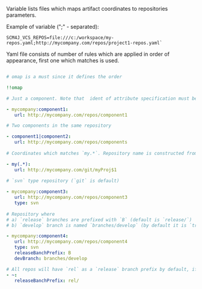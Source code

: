 Variable lists files which maps artifact coordinates to repositories parameters.

Example of variable (";" - separated): 

```
SCM4J_VCS_REPOS=file:///c:/workspace/my-repos.yaml;http://mycompany.com/repos/project1-repos.yaml`
```

Yaml file consists of number of rules which are applied in order of appearance, first one which matches is used.

```yaml

# omap is a must since it defines the order

!!omap

# Just a component. Note that  ident of attribute specification must be at least three spaces

- mycompany:component1: 
   url: http://mycompany.com/repos/component1

# Two components in the same repository

- component1|component2:
   url: http://mycompany.com/repos/components
  
# Coordinates which matches `my.*`. Repository name is constructed from coorinates name using regular expression

- my(.*):
   url: http://mycompany.com/git/myProj$1
  
# `svn` type repository (`git` is default)

- mycompany:component3:
   url: http://mycompany.com/repos/component3
   type: svn
  
# Repository where 
# a) `release` branches are prefixed with `B` (default is `release/`) 
# b) `develop` branch is named `branches/develop` (by default it is `trunk` or `master` according to the repository type).

- mycompany:component4:
   url: http://mycompany.com/repos/component4
   type: svn
   releaseBanchPrefix: B
   devBranch: branches/develop

# All repos will have `rel` as a `release` branch prefix by default, if not specified above
- ~:
   releaseBanchPrefix: rel/

```
